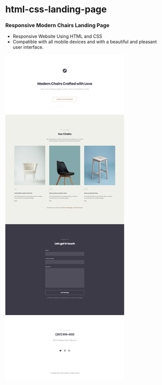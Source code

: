 # html-css-landing-page

### Responsive Modern Chairs Landing Page

- Responsive Website Using HTML and CSS
- Compatible with all mobile devices and with a beautiful and pleasant user interface.



![html-css-landing-page](preview.png)
